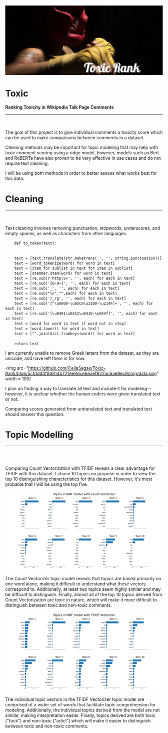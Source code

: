 ![Header](https://github.com/CeliaSagas/Toxic-Rank/blob/0444a5f20ef80d64064f5506d0f8ef1391a0367a/img/Toxic%20Rank.jpg)




# Toxic
**Ranking Toxicity in Wikipedia Talk Page Comments**
***
<br><br>
The goal of this project is to give individual comments a toxicity score which can be used to make comparisons between comments in a dataset.

Cleaning methods may be important for topic modeling that may help with toxic comment scoring using a ridge model, however, models such as Bert and RoBERTa have also proven to be very effective in use cases and do not require text cleaning.

I will be using both methods in order to better assess what works best for this data.

# Cleaning
***
<br><br>
Text cleaning involves removing punctuation, stopwords, underscores, and empty spaces, as well as characters from other languages.

        def to_token(text):


        text = [text.translate(str.maketrans('', '', string.punctuation))]
        text = [word_tokenize(word) for word in text]
        text = [item for sublist in text for item in sublist]
        text = [stemmer.stem(word) for word in text]
        text = [re.sub(r'http\S+', '', each) for each in text]
        text = [re.sub('[0-9+]', '', each) for each in text]
        text = [re.sub('_', '', each) for each in text]
        text = [re.sub("\n","",each) for each in text]
        text = [re.sub('/_/g', '', each) for each in text]
        text = [re.sub('[^\u0000-\u05C0\u2100-\u214F]+', '', each) for each in text]
        text = [re.sub('[\u0401\u0451\u0410-\u044f]', '', each) for each in text]
        text = [word for word in text if word not in stop]
        text = [word.lower() for word in text]
        text = ["".join(dict.fromkeys(word)) for word in text]

        return text

I am currently unable to remove Greek letters from the dataset, as they are unicode, and have left them in for now.

<img src="https://github.com/CeliaSagas/Toxic-Rank/blob/5cfdd40f8d814b721ee9dce6eaef922ac6ae9ec9/img/data.png" width = 100)


I plan on finding a way to translate all text and include it for modeling-- however, it is unclear whether the human coders were given translated text or not.


Comparing scores generated from untranslated text and translated text should answer this question.


# Topic Modelling
***
<br><br>

Comparing Count Vectorization with TFIDF reveals a clear advantage for TFIDF with this dataset. I chose 10 topics on purpose in order to view the top 10 distinguishing characteristics for this dataset. However, it's most probable that I will be using the top five.


![Topics in NMF model with Count Vectorizer](https://github.com/CeliaSagas/Toxic-Rank/blob/5cfdd40f8d814b721ee9dce6eaef922ac6ae9ec9/img/Count_Vectorize.png)



The Count Vectorizer topic model reveals that topics are based primarily on one word alone, making it difficult to understand what these vectors correspond to. Additionally, at least two topics seem highly similar and may be difficult to distinguish. Finally, almost all of the top 10 topics derived from Count Vectorization are toxic in nature, which will make it more difficult to distinguish between toxic and non-toxic comments.





![Topics in NMF model with TFIDF Vectorizer](https://github.com/CeliaSagas/Toxic-Rank/blob/5cfdd40f8d814b721ee9dce6eaef922ac6ae9ec9/img/TFIDF_Vectorize.png)

The individual topic vectors in the TFIDF Vectorizer topic model are comprised of a wider set of words that facilitate topic comprehension for modeling. Additionally, the individual topics derived from the model are not similar, making interpretation easier. Finally, topics derived are both toxic ("fuck") and non-toxic ("articl") which will make it easier to distinguish between toxic and non-toxic comments.
